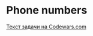 <h1>Phone numbers</h1>
<p><a href="https://www.codewars.com/kata/582b59f45ad9526ae6000249">Текст задачи на Codewars.com</a></p>